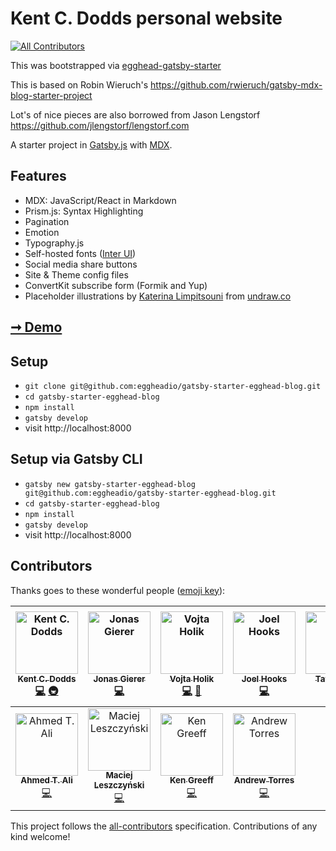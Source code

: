 # Kent C. Dodds personal website
[![All Contributors](https://img.shields.io/badge/all_contributors-11-orange.svg?style=flat-square)](#contributors)

This was bootstrapped via
[egghead-gatsby-starter](https://github.com/eggheadio/gatsby-starter-egghead-blog)

This is based on Robin Wieruch's
https://github.com/rwieruch/gatsby-mdx-blog-starter-project

Lot's of nice pieces are also borrowed from Jason Lengstorf
https://github.com/jlengstorf/lengstorf.com

A starter project in [Gatsby.js](https://www.gatsbyjs.org/) with
[MDX](https://github.com/mdx-js/mdx).

## Features

- MDX: JavaScript/React in Markdown
- Prism.js: Syntax Highlighting
- Pagination
- Emotion
- Typography.js
- Self-hosted fonts ([Inter UI](https://rsms.me/inter/))
- Social media share buttons
- Site & Theme config files
- ConvertKit subscribe form (Formik and Yup)
- Placeholder illustrations by
  [Katerina Limpitsouni](https://twitter.com/ninalimpi) from
  [undraw.co](https://undraw.co/)

## [➞ Demo](https://egghead-gatsby-starter.netlify.com/)

## Setup

- `git clone git@github.com:eggheadio/gatsby-starter-egghead-blog.git`
- `cd gatsby-starter-egghead-blog`
- `npm install`
- `gatsby develop`
- visit http://localhost:8000

## Setup via Gatsby CLI

- `gatsby new gatsby-starter-egghead-blog git@github.com:eggheadio/gatsby-starter-egghead-blog.git`
- `cd gatsby-starter-egghead-blog`
- `npm install`
- `gatsby develop`
- visit http://localhost:8000

## Contributors

Thanks goes to these wonderful people ([emoji key](https://github.com/all-contributors/all-contributors#emoji-key)):

<!-- ALL-CONTRIBUTORS-LIST:START - Do not remove or modify this section -->
<!-- prettier-ignore -->
| [<img src="https://avatars0.githubusercontent.com/u/1500684?v=4" width="100px;" alt="Kent C. Dodds"/><br /><sub><b>Kent C. Dodds</b></sub>](https://kentcdodds.com)<br />[💻](https://github.com/kentcdodds/kentcdodds.com/commits?author=kentcdodds "Code") [🚇](#infra-kentcdodds "Infrastructure (Hosting, Build-Tools, etc)") | [<img src="https://avatars0.githubusercontent.com/u/4331946?v=4" width="100px;" alt="Jonas Gierer"/><br /><sub><b>Jonas Gierer</b></sub>](https://github.com/jgierer12)<br />[💻](https://github.com/kentcdodds/kentcdodds.com/commits?author=jgierer12 "Code") | [<img src="https://avatars2.githubusercontent.com/u/25487857?v=4" width="100px;" alt="Vojta Holik"/><br /><sub><b>Vojta Holik</b></sub>](https://github.com/vojtaholik)<br />[💻](https://github.com/kentcdodds/kentcdodds.com/commits?author=vojtaholik "Code") [🎨](#design-vojtaholik "Design") | [<img src="https://avatars0.githubusercontent.com/u/86834?v=4" width="100px;" alt="Joel Hooks"/><br /><sub><b>Joel Hooks</b></sub>](http://joelhooks.com)<br />[💻](https://github.com/kentcdodds/kentcdodds.com/commits?author=joelhooks "Code") | [<img src="https://avatars1.githubusercontent.com/u/2262858?v=4" width="100px;" alt="Taylor Bell"/><br /><sub><b>Taylor Bell</b></sub>](https://github.com/tayiorbeii)<br />[💻](https://github.com/kentcdodds/kentcdodds.com/commits?author=tayiorbeii "Code") | [<img src="https://avatars2.githubusercontent.com/u/163561?v=4" width="100px;" alt="Jason Lengstorf"/><br /><sub><b>Jason Lengstorf</b></sub>](https://lengstorf.com)<br />[🤔](#ideas-jlengstorf "Ideas, Planning, & Feedback") | [<img src="https://avatars0.githubusercontent.com/u/2479967?v=4" width="100px;" alt="Robin Wieruch"/><br /><sub><b>Robin Wieruch</b></sub>](https://www.robinwieruch.de)<br />[💻](https://github.com/kentcdodds/kentcdodds.com/commits?author=rwieruch "Code") |
| :---: | :---: | :---: | :---: | :---: | :---: | :---: |
| [<img src="https://avatars1.githubusercontent.com/u/12673605?v=4" width="100px;" alt="Ahmed T. Ali"/><br /><sub><b>Ahmed T. Ali</b></sub>](https://ahmed.sd)<br />[💻](https://github.com/kentcdodds/kentcdodds.com/commits?author=z0al "Code") | [<img src="https://avatars2.githubusercontent.com/u/18516855?v=4" width="100px;" alt="Maciej Leszczyński"/><br /><sub><b>Maciej Leszczyński</b></sub>](http://asista.pl)<br />[💻](https://github.com/kentcdodds/kentcdodds.com/commits?author=asistapl "Code") | [<img src="https://avatars0.githubusercontent.com/u/2705717?v=4" width="100px;" alt="Ken Greeff"/><br /><sub><b>Ken Greeff</b></sub>](http://www.kengreeff.com)<br />[💻](https://github.com/kentcdodds/kentcdodds.com/commits?author=kengreeff "Code") | [<img src="https://avatars1.githubusercontent.com/u/450495?v=4" width="100px;" alt="Andrew Torres"/><br /><sub><b>Andrew Torres</b></sub>](https://andrewjtorr.es)<br />[💻](https://github.com/kentcdodds/kentcdodds.com/commits?author=ajtorres9 "Code") |
<!-- ALL-CONTRIBUTORS-LIST:END -->

This project follows the [all-contributors](https://github.com/all-contributors/all-contributors) specification. Contributions of any kind welcome!